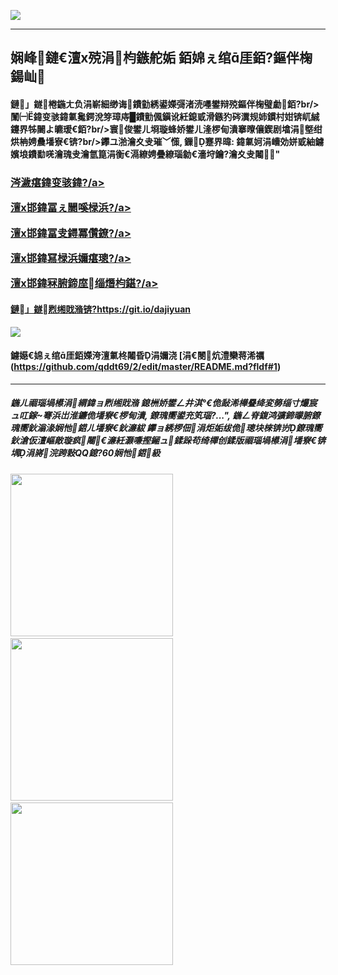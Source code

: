 <a name="1" target="_blank"></a>
<img src="https://raw.githubusercontent.com/qddt69/1/master/t/fq4.jpg"><br>

----

<h2>娴峰鏈€澶х殑涓枃鏃舵姤 銆婂ぇ绾厓銆?鏂伴椈鍚屾</h2>

#### 鏈」鐩棬鍦ㄤ负涓嶄細缈诲鐨勭綉鍙嬫彁渚涜嚜鐢辩殑鏂伴椈璧勮銆?br/>闈㈠鍏变骇鍏氭毚鍔涗笌璋庤█鐨勯偑鎭讹紝鎴戜滑鏃犳硶瀵规姉鏆村姏锛屼絾鑳界牬闄よ皫瑷€銆?br/>寰俊鐢ㄦ埛璇蜂娇鐢ㄦ湰椤甸潰搴曢儴鍥剧墖涓墍绀烘柟娉曟墦寮€锛?br/>鑻ユ湁瀹夊叏璀﹀憡, 鏁蹇界暐: 鍏氭妸涓嶆効姘戜紬鐪嬪埌鐨勫唴瀹瑰叏瀹氫箟涓衡€滆繚娉曡繚瑙勨€濇垨鑰?瀹夊叏闂"
<h3>
<p><a target="_blank" href="https://github.com/qddt69/djy/blob/master/gb/9p.md#1">涔濊瘎鍏变骇鍏?/a></p>
<p><a target="_blank" href="https://github.com/qddt69/djy/blob/master/gb/nsc413.md?fldfh1#1">澶х邯鍏冨ぇ闄嗘椂浜?/a></p>
<p><a target="_blank" href="https://github.com/qddt69/djy/blob/master/gb/n24hr.md?fldfh1#1">澶х邯鍏冨叏鐞冪儹鐐?/a></p>
<p><a target="_blank" href="https://github.com/qddt69/djy/blob/master/gb/news392.md?fldfh1#1">澶х邯鍏冩椂浜嬭瘎璁?/a></p>
<p><a target="_blank" href="https://github.com/qddt69/djy/blob/master/gb/news2007.md?fldfh1#1">澶х邯鍏冧腑鍗庢缁熸枃鍖?/a></p>
</h3>


#### 鏈」鐩煭缃戝潃锛?https://git.io/dajiyuan
<img src="https://raw.githubusercontent.com/qddt69/djy/master/gb/300/djy.jpg" />  

#### 鐪嬨€婂ぇ绾厓銆嬫洿澶氭柊闂昏涓嬭浇 [涓€閿炕澧欒蒋浠禲(https://github.com/qddt69/2/edit/master/README.md?fldf#1)
----

##### 鍦ㄦ祻瑙堝櫒涓緭鍏ョ煭缃戝潃 鎴栦娇鐢ㄥ井淇°€佹敮浠樺疂绛変簩缁寸爜宸ュ叿鎵弿浜岀淮鐮佹墦寮€椤甸潰, 鐐瑰嚮鍙充笂瑙?...", 鍦ㄥ脊鍑鸿彍鍗曚腑鐐瑰嚮鈥滃湪娴忚鍣ㄦ墦寮€鈥濓紱 鑻ョ綉椤佃涓炬姤绂佹璁块棶锛岃鐐瑰嚮鈥滄仮澶嶇敵璇疯闂€濓紝灏嗛摼鎺ュ鍒跺苟绮樿创鍒版祻瑙堝櫒涓墦寮€锛堣涓嶈浣跨敤QQ鎴?60娴忚鍣級

<img src="https://raw.githubusercontent.com/gfw-breaker/banned-news/master/scripts/img/1.png" width="260px"/> &nbsp; <img src="https://raw.githubusercontent.com/gfw-breaker/banned-news/master/scripts/img/2.png" width="260px"/> &nbsp; <img src="https://raw.githubusercontent.com/gfw-breaker/banned-news/master/scripts/img/3.png" width="260px"/>
